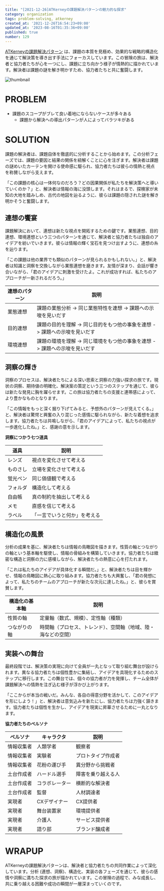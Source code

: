 ```yaml
---
title: "[2021-12-26]ATKerneyの課題解決パターンの魅力的な探求"
category: organization
tags: problem-solving, atkerney
created_at: '2021-12-26T16:54:23+09:00'
updated_at: '2023-08-16T01:35:36+09:00'
published: true
number: 129
---
```


[ATKerneyの課題解決パターン](https://www.jp.kearney.com/careers/working-here/KearneyJapanMagazine/structurization) は、課題の本質を見極め、効果的な戦略的構造化を通じて解決策を導き出す手法にフォーカスしています。この冒険の旅は、解決者と協力者たちが心を一つにし、課題に立ち向かう様子が情熱的に描かれています。解決者は課題の謎を解き明かすため、協力者たちと共に奮闘します。

<img alt="thumbnail" src="https://img.esa.io/uploads/production/attachments/16651/2023/08/16/97367/616bf262-2f63-416e-930f-baab6ebb785e.png">

# PROBLEM
- 課題のスコープがブレて良い着地にならないケースが多々ある
    - 課題から解決への導出パターンが人によってバラツキがある

# SOLUTION
課題の解決者は、課題自体を徹底的に分析することから始めます。この分析フェーズでは、課題の要因と結果の関係を紐解くことに心を注ぎます。解決者は課題の謎めいたカーテンを開ける使命感に駆られ、協力者たちは彼らの情熱と視点を称賛しながら支えます。

「この課題の核心は一体何なのだろう？どの因果関係が私たちを解決策へと導いていくのか？」と、解決者は情報の海に没頭します。それはまるで、探検家が未知の大地を踏みしめ、古代の地図を辿るように、彼らは課題の隠された謎を解き明かそうと奮闘します。

## 連想の饗宴
課題解決において、連想は新たな視点を開拓するための鍵です。業態連想、目的連想、環境連想という三つのパターンを通じて、解決者と協力者たちは独自のアイデアを紡いでいきます。彼らは情報の輝く宝石を見つけ出すように、連想の糸を辿ります。

「この課題は他の業界でも類似のパターンが見られるかもしれない。」と、解決者は知識と洞察を交換しながら業態連想を磨きます。友情が深まり、会話が響き合いながら、「君のアイデアに刺激を受けたよ。これが成功すれば、私たちのアプローチが一新されるだろう。」

| 連想のパターン | 説明 |
| --- | --- |
| 業態連想 | 課題の業態分析 -> 同じ業態特性を連想 -> 課題への示唆を見いだす |
| 目的連想 | 課題の目的を理解 -> 同じ目的をもつ他の事象を連想 -> 課題への示唆を見いだす |
| 環境連想 | 課題の環境を理解 -> 同じ環境をもつ他の事象を連想 -> 課題への示唆を見いだす |

## 洞察の輝き
洞察のプロセスは、解決者たちによる深い思索と洞察の力強い探求の旅です。現状の洞察、期待値の明確化、解決案の策定という三つのステップを通じて、彼らは新たな発見に胸を躍らせます。この旅は協力者たちの支援と連帯感によって、より豊かなものとなります。

「この情報をもっと深く掘り下げてみると、予想外のパターンが見えてくる。」と、解決者は驚愕と興奮の入り混じった感情に駆られながら、新たな着想を追求します。協力者たちは共鳴しながら、「君のアイデアによって、私たちの視点が一歩進化したね。」と、感謝の意を示します。

**洞察につかう七つ道具**

| 道具 | 説明 |
| --- | --- |
| レンズ | 視点を変化させて考える |
| ものさし | 立場を変化させて考える |
| 蛍光ペン | 同じ価値観で考える |
| フォルダ | 構造化して考える |
| 自由帳 | 真の制約を抽出して考える |
| メモ | 直感を信じて考える |
| ラベル | 「一言でいうと何か」を考える |

## 構造化の風景
分析の成果を基に、解決者たちは情報の鳥瞰図を描きます。性質の軸とつながりの軸という基本軸を駆使し、情報の骨組みを構築していきます。協力者たちは緻密な構造と洞察の力に感嘆しながら、解決者たちの熱意に心を打たれます。

「これは私たちのアイデアが具体化する瞬間だ。」と、解決者たちは目を輝かせ、情報の鳥瞰図に熱心に取り組みます。協力者たちも大興奮し、「君の発想によって、私たちのチームのアプローチが新たな次元に達したね。」と、彼らを賞賛します。

| 構造化の基本軸 | 説明 |
| --- | --- |
| 性質の軸 | 定量軸（数式、規模）、定性軸（種類） |
| つながりの軸 | 時間軸（プロセス、トレンド）、空間軸（地域、陸・海などの空間） |

## 実装への舞台
最終段階では、解決策の実現に向けて全員が一丸となって取り組む舞台が設けられます。異なる協力者たちは個性豊かに集結し、アイデアを具現化するためのステップに移行します。この舞台では、個々の協力者が力を発揮し、チーム全体が課題解決への情熱を注ぎ込む様子が浮かび上がります。

「ここからが本当の戦いだ。みんな、各自の得意分野を活かして、このアイデアを形にしよう！」と、解決者は意気込みを新たにし、協力者たちは力強く頷きます。協力者たちは個性を生かし、アイデアを現実に昇華させるために一丸となります。

**協力者たちのペルソナ**

| ペルソナ | キャラクタ | 説明 |
| --- | --- | --- |
| 情報収集者 | 人類学者 | 観察者 |
| 情報収集者 | 実験者 |プロトタイプ作成者 |
| 情報収集者 | 花粉の運び手 | 異分野から挑戦者| 
| 土台作成者 | ハードル選手 | 障害を乗り越える人 | 
| 土台作成者 | コラボレーター | 横断的な解決者 |
| 土台作成者 | 監督 | 人材調達者 |
| 実現者 | CXデザイナー | CX提供者 | 
| 実現者 | 舞台装置家 | 環境提供者 | 
| 実現者 | 介護人 | サービス提供者 |
| 実現者 | 語り部 | ブランド醸成者 |

# WRAPUP
ATKerneyの課題解決パターンは、解決者と協力者たちの共同作業によって深化しています。分析 (連想、洞察)、構造化、実装の各フェーズを通じて、彼らの感情や洞察に満ちた探求の旅が描かれています。この冒険の過程で、みな成長し、共に乗り越える困難や成功の瞬間が一層深まっていくのです。

